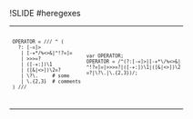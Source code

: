 !SLIDE
#heregexes
<table style="width: 100%; font-size: 70%;">
  <tr>
    <td class="content">
      <pre class="sh_coffeescript sh_sourceCode">
        <code>
OPERATOR = /// ^ (
  ?: [-=]>
   | [-+*/%<>&|^!?=]=
   | >>>=?
   | ([-+:])\1
   | ([&|<>])\2=?
   | \?\.     # some
   | \.{2,3}  # comments
) ///
        </code>
      </pre>
    </td>
    <td class="content">
      <pre>
        <code>
var OPERATOR;
OPERATOR = /^(?:[-=]>|[-+*\/%<>&|
^!?=]=|>>>=?|([-+:])\1|([&|<>])\2
=?|\?\.|\.{2,3})/;
        </code>
      </pre>
    </td>
  </tr>
</table>
